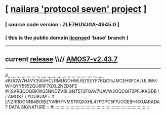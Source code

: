 
# [ [nailara 'protocol seven' project](http://nailara.network/) ]

### [ source code version : ZLE7HUVJGA-4945.0 ]

### ( this is the public domain [license](../license)d 'base' branch )
---
## current [release](https://github.com/nailara-technologies/protocol-7/releases) \\\\// [AMOS7-v2.43.7](https://github.com/nailara-technologies/protocol-7/releases/tag/AMOS7-v2.43.7)
---

#,,.,,.,.,.,,,.,.,...,...,,.,,,,.,,,,,,.,,,.,,.,.,...,...,..,,...,,..,..,,,,,,
#BUGW7H4VY3IAVHCLRMUGOHWUBZSEYF76QCI5JMCEHSFDALULIIWKWHQYY5552QU6RF7QXL2NED6FE
#\\\|SKRBQOQBKWQ5NNDZVBIIGNT572FQAV7UAVW2OQOGI72PFJKKGDB \ / AMOS7 \ YOURUM ::
#\[7]ZRRDONNI4BOIBZYWIHYNMSTKQXXHL47FGPC5FPJOOEBHNXUARADA 7  DATA SIGNATURE ::
#:::::::::::::::::::::::::::::::::::::::::::::::::::::::::::::::::::::::::::::
